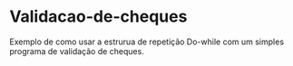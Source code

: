 # Validacao-de-cheques
Exemplo de como usar a estrurua de repetição Do-while com um simples programa de validação de cheques. 

